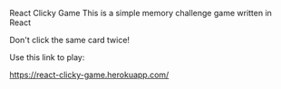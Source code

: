 React Clicky Game
This is a simple memory challenge game written in React

Don't click the same card twice!

Use this link to play:

https://react-clicky-game.herokuapp.com/